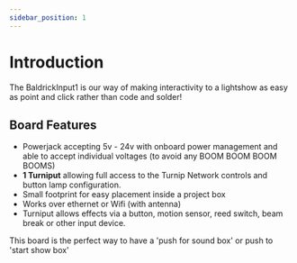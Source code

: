 ```yaml
---
sidebar_position: 1
---
```


# Introduction

The BaldrickInput1 is our way of making interactivity to a lightshow as easy as point and click rather than code and solder!

## Board Features

* Powerjack accepting 5v - 24v with onboard power management and able to accept individual voltages (to avoid any BOOM BOOM BOOM BOOMS)
* **1 Turniput** allowing full access to the Turnip Network controls and button lamp configuration.
* Small footprint for easy placement inside a project box
* Works over ethernet or Wifi (with antenna)
* Turniput allows effects via a button, motion sensor, reed switch, beam break or other input device.

This board is the perfect way to have a 'push for sound box' or push to 'start show box'